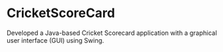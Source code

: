 # CricketScoreCard
Developed a Java-based Cricket Scorecard application with a graphical user interface (GUI) using Swing. 
